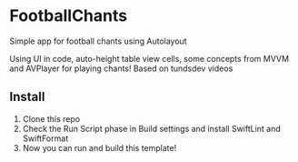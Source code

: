 # FootballChants
Simple app for football chants using Autolayout 

Using UI in code, auto-height table view cells, some concepts from MVVM and AVPlayer for playing chants!
Based on tundsdev videos

## Install
1) Clone this repo
2) Check the Run Script phase in Build settings and install SwiftLint and SwiftFormat
3) Now you can run and build this template!


